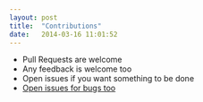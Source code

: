 ```yaml
---
layout: post
title:  "Contributions"
date:   2014-03-16 11:01:52
---
```


- Pull Requests are welcome
- Any feedback is welcome too
- Open issues if you want something to be done
- [Open issues for bugs too](/issues.html)
